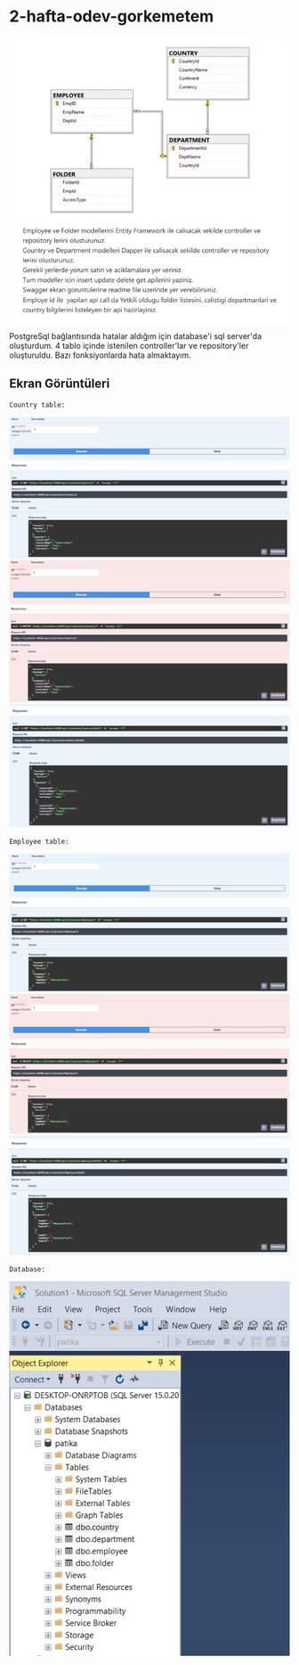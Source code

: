 # 2-hafta-odev-gorkemetem

![swagger](ScreenShots/Homework.PNG)

PostgreSql bağlantısında hatalar aldığım için database'i sql server'da oluşturdum. 
4 tablo içinde istenilen controller'lar ve repository'ler oluşturuldu. Bazı fonksiyonlarda hata almaktayım.

## Ekran Görüntüleri
    Country table:
![swagger](ScreenShots/CountryGetById.PNG)
![swagger](ScreenShots/CountryDelete.PNG)
![swagger](ScreenShots/CountryGetAll.PNG)

    Employee table:
![swagger](ScreenShots/EmployeeGetById.PNG)
![swagger](ScreenShots/EmployeeDelete.PNG)
![swagger](ScreenShots/EmployeeGetAll.PNG)

    Database:
![swagger](ScreenShots/database.PNG)


